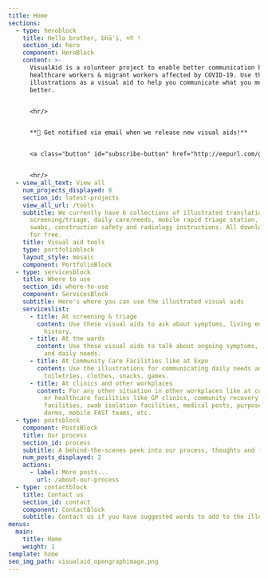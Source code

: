 ```yaml
---
title: Home
sections:
  - type: heroblock
    title: Hello brother, bhā'i, ভাই !
    section_id: hero
    component: HeroBlock
    content: >-
      VisualAid is a volunteer project to enable better communication between
      healthcare workers & migrant workers affected by COVID-19. Use the
      illustrations as a visual aid to help you communicate what you mean,
      better.


      <hr/>


      **🚨 Get notified via email when we release new visual aids!**


      <a class="button" id="subscribe-button" href="http://eepurl.com/g2UlL5"  target="_blank" rel="noopener" style="margin-bottom: 0.75em;">**Get notified**</a>


      <hr/>
  - view_all_text: View all
    num_projects_displayed: 8
    section_id: latest-projects
    view_all_url: /tools
    subtitle: We currently have 6 collections of illustrated translations -
      screening/triage, daily care/needs, mobile rapid triage station, COVID
      swabs, construction safety and radiology instructions. All downloadable
      for free.
    title: Visual aid tools
    type: portfolioblock
    layout_style: mosaic
    component: PortfolioBlock
  - type: servicesblock
    title: Where to use
    section_id: where-to-use
    component: ServicesBlock
    subtitle: Here's where you can use the illustrated visual aids
    serviceslist:
      - title: At screening & triage
        content: Use these visual aids to ask about symptoms, living environment, travel
          history.
      - title: At the wards
        content: Use these visual aids to talk about ongoing symptoms, health markers
          and daily needs.
      - title: At Community Care Facilities like at Expo
        content: Use the illustrations for communicating daily needs and wants, like
          toiletries, clothes, snacks, games.
      - title: At clinics and other workplaces
        content: For any other situation in other workplaces like at construction sites,
          or healthcare facilities like GP clinics, community recovery
          facilities, swab isolation facilities, medical posts, purpose-built
          dorms, mobile FAST teams, etc.
  - type: postsblock
    component: PostsBlock
    title: Our process
    section_id: process
    subtitle: A behind-the-scenes peek into our process, thoughts and future plans
    num_posts_displayed: 2
    actions:
      - label: More posts...
        url: /about-our-process
  - type: contactblock
    title: Contact us
    section_id: contact
    component: ContactBlock
    subtitle: Contact us if you have suggested words to add to the illustrations!
menus:
  main:
    title: Home
    weight: 1
template: home
seo_img_path: visualaid_opengraphimage.png
---
```

